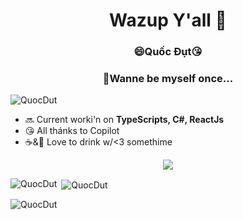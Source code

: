 <h1 align='center'>Wazup Y'all 👋 </h1>
 <h3 align='center'>😄Quốc Đụt😘</h3>
 <h3 align='center'>🏅Wanne be myself once...</h3>
<p align="left"> 
  <img src="https://komarev.com/ghpvc/?username=QuocDut&label=Profile%20views&color=0e75b6&style=flat" alt="QuocDut" /> 
</p>

- 🔜 Current worki'n on **TypeScripts, C#, ReactJs**
- 😘 All thánks to Copilot
- ☕&🍻 Love to drink w/<3 somethime
<p align="center">
  <a href="https://skillicons.dev">
    <img src="https://skillicons.dev/icons?i=github,vscode,git,stackoverflow,windows,nodejs,npm,html,css,js,ts,react,mongodb,express,mysql&perline=5" />
  </a>
</p>
<p><img align="left" src="https://github-readme-stats.vercel.app/api/top-langs?username=QuocDut&show_icons=true&locale=en&layout=compact" alt="QuocDut" /></p>

<p>&nbsp;<img align="center" src="https://github-readme-stats.vercel.app/api?username=QuocDut&show_icons=true&locale=en" alt="QuocDut" /></p>

<p><img align="center" src="https://github-readme-streak-stats.herokuapp.com/?user=QuocDut&" alt="QuocDut" /></p>
